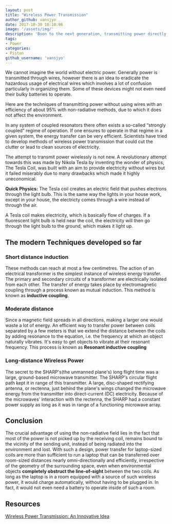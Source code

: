 ```yaml
---
layout: post
title: "Wireless Power Transmission"
author_github: vansjyo
date: 2017-10-30 10:10:08
image: '/assets/img/'
description: 'Boon to the next generation, transmitting power directly without radioactive methods.'
tags:
- Power
categories:
- Piston
github_username: 'vansjyo'
---
```


We cannot imagine the world without electric power. Generally power is transmitted through wires, however there is an idea to eradicate the hazardous usage of electrical wires which involves a lot of confusion particularly in organizing them. Some of these devices might not even need their bulky batteries to operate.

Here are the techniques of transmitting power without using wires with an efficiency of about 95% with non-radiative methods, due to which it does not affect the environment.

In any system of coupled resonators there often exists a so-called “strongly coupled” regime of operation. If one ensures to operate in that regime in a given system, the energy transfer can be very efficient. Scientists have tried to develop methods of wireless power transmission that could cut the clutter or lead to clean sources of electricity. 

The attempt to transmit power wirelessly is not new. A revolutionary attempt towards this was made by Nikola Tesla by inventing the wonder of physics, The Tesla Coil, was built with an aim to provide electricity without wires but it failed miserably due to many drawbacks which made it highly uneconomical.

**Quick Physics:** The Tesla coil creates an electric field that pushes electrons through the light bulb. This is the same way the lights in your house work, except in your house, the electricty comes through a wire instead of through the air.

A Tesla coil makes electricity, which is basically flow of charges. If a fluorescent light bulb is held near the coil, the electricity will then go through the light bulb to the ground, which makes it light up. 

## The modern Techniques developed so far

### Short distance induction

These methods can reach at most a few centimetres. The action of an electrical transformer is the simplest instance of wireless energy transfer. The primary and secondary circuits of a transformer are electrically isolated from each other. The transfer of energy takes place by electromagnetic coupling through a process known as mutual induction. This method is known as **inductive coupling**.

### Moderate distance

Since a magnetic field spreads in all directions, making a larger one would waste a lot of energy. An efficient way to transfer power between coils separated by a few meters is that we extend the distance between the coils by adding resonance to the equation, i.e. the frequency at which an object naturally vibrates. It's easy to get objects to vibrate at their resonant frequency. This process is known as **Resonant inductive coupling**

### Long-distance Wireless Power

The secret to the SHARP's(the unmanned plane's) long flight time was a large, ground-based microwave transmitter. The SHARP's circular flight path kept it in range of this transmitter. A large, disc-shaped rectifying antenna, or rectenna, just behind the plane's wings changed the microwave energy from the transmitter into direct-current (DC) electricity. Because of the microwaves' interaction with the rectenna, the SHARP had a constant power supply as long as it was in range of a functioning microwave array. 

## Conclusion
The crucial advantage of using the non-radiative field lies in the fact that most of the power is not picked up by the receiving coil, remains bound to the vicinity of the sending unit, instead of being radiated into the environment and lost. With such a design, power transfer for laptop-sized coils are more than sufficient to run a laptop that can be transferred over room-sized distances nearly omni-directionally and efficiently, irrespective of the geometry of the surrounding space, even when environmental objects **completely obstruct the line-of-sight** between the two coils. As long as the laptop is in a room equipped with a source of such wireless power, it would charge automatically, without having to be plugged in. In fact, it would not even need a battery to operate inside of such a room.

## Resources

[Wireless Power Transmission: An Innovative Idea](https://www.ripublication.com/ijepa/ijepav1n3_2.pdf)